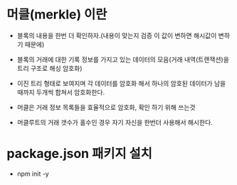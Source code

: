 # 머클(merkle) 이란

- 블록의 내용을 한번 더 확인하자.(내용이 맞는지 검증 이 값이 변하면 해시값이 변하기 때문에)
- 블록의 거래에 대한 기록 정보를 가지고 있는 데이터의 모음(거래 내역(트랜잭션)을 트리 구조로 해싱 암호화)
- 이진 트리 형태로 보여지며 각 데이터를 암호화 해서 하나의 암호된 데이터가 남을때까지 두개씩 합쳐서 암호화한다.
- 머클은 거래 정보 목록들을 효율적으로 암호화, 확인 하기 위해 쓰는것

- 머클루트의 거래 갯수가 홀수인 경우 자기 자신을 한번더 사용해서 해시한다.

# package.json 패키지 설치

- npm init -y

